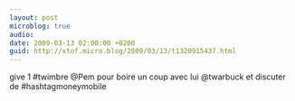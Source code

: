 ```yaml
---
layout: post
microblog: true
audio: 
date: 2009-03-13 02:00:00 +0200
guid: http://xtof.micro.blog/2009/03/13/t1320915437.html
---
```

give 1 #twimbre @Pem pour boire un coup avec lui @twarbuck et discuter de #hashtagmoneymobile
